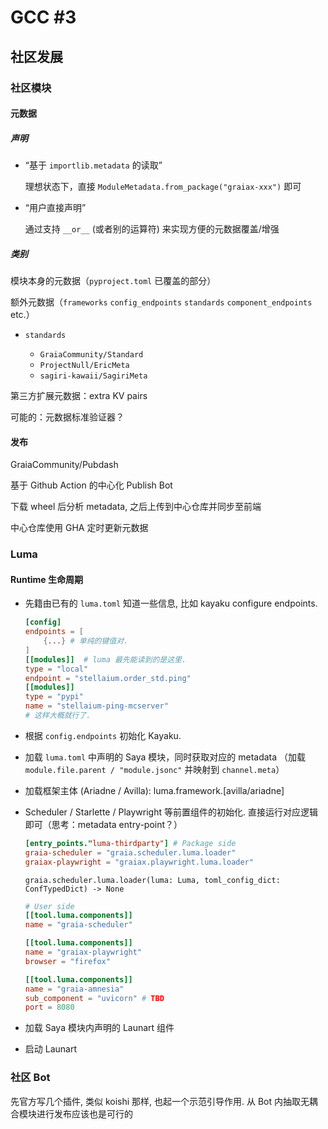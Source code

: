 # GCC #3

## 社区发展

### 社区模块

#### 元数据

##### 声明

- “基于 `importlib.metadata` 的读取”

    理想状态下，直接 `ModuleMetadata.from_package("graiax-xxx")` 即可

- “用户直接声明”

    通过支持 `__or__` (或者别的运算符) 来实现方便的元数据覆盖/增强

##### 类别

模块本身的元数据（`pyproject.toml` 已覆盖的部分）

额外元数据（`frameworks` `config_endpoints` `standards` `component_endpoints` etc.）

- `standards`

    - `GraiaCommunity/Standard`
    - `ProjectNull/EricMeta`
    - `sagiri-kawaii/SagiriMeta`

第三方扩展元数据：extra KV pairs

可能的：元数据标准验证器？

#### 发布

GraiaCommunity/Pubdash

基于 Github Action 的中心化 Publish Bot

下载 wheel 后分析 metadata, 之后上传到中心仓库并同步至前端

中心仓库使用 GHA 定时更新元数据

### Luma

#### Runtime 生命周期

- 先籍由已有的 `luma.toml` 知道一些信息, 比如 kayaku configure endpoints.
    ```toml
    [config]
    endpoints = [
        {...} # 单纯的键值对.
    ]
    [[modules]]  # luma 最先能读到的是这里.
    type = "local"
    endpoint = "stellaium.order_std.ping"
    [[modules]]
    type = "pypi"
    name = "stellaium-ping-mcserver"
    # 这样大概就行了.
    
    ```
- 根据 `config.endpoints` 初始化 Kayaku.
- 加载 `luma.toml` 中声明的 Saya 模块，同时获取对应的 metadata （加载 `module.file.parent / "module.jsonc"` 并映射到 `channel.meta`）
- 加载框架主体 (Ariadne / Avilla): luma.framework.[avilla/ariadne]
- Scheduler / Starlette / Playwright 等前置组件的初始化. 直接运行对应逻辑即可（思考：metadata entry-point？）
    ```toml
    [entry_points."luma-thirdparty"] # Package side
    graia-scheduler = "graia.scheduler.luma.loader"
    graiax-playwright = "graiax.playwright.luma.loader"
    ```

    `graia.scheduler.luma.loader(luma: Luma, toml_config_dict: ConfTypedDict) -> None`

    ```toml
    # User side
    [[tool.luma.components]]
    name = "graia-scheduler"

    [[tool.luma.components]]
    name = "graiax-playwright"
    browser = "firefox"

    [[tool.luma.components]]
    name = "graia-amnesia"
    sub_component = "uvicorn" # TBD
    port = 8080
    ```
- 加载 Saya 模块内声明的 Launart 组件
- 启动 Launart

### 社区 Bot

先官方写几个插件, 类似 koishi 那样, 也起一个示范引导作用.
从 Bot 内抽取无耦合模块进行发布应该也是可行的